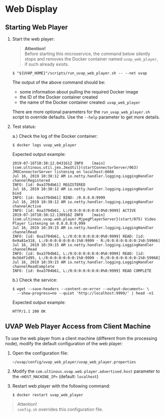 # Web Display

## Starting Web Player

1. Start the web player:

    > **Attention!**  
	Before starting this microservice, the command below silently stops and
	removes the Docker container named `uvap_web_player`, if such already exists.
    
	```
    $ "${UVAP_HOME}"/scripts/run_uvap_web_player.sh -- --net uvap
    ```
    
	The output of the above command should be:
    * some information about pulling the required Docker image
    * the ID of the Docker container created
    * the name of the Docker container created: `uvap_web_player`

    There are more optional parameters for the `run_uvap_web_player.sh`
    script to override defaults. Use the `--help` parameter to get more
    details.

1. Test status:

    a.) Check the log of the Docker container:
    
	```
    $ docker logs uvap_web_player
    ```
    
	Expected output example:  

    ```
    2019-07-16T10:38:12.043161Z INFO    [main]{com.ultinous.util.jmx.JmxUtil}(startConnectorServer/063) JMXConnectorServer listening on localhost:6666
    Jul 16, 2019 10:38:12 AM io.netty.handler.logging.LoggingHandler channelRegistered
    INFO: [id: 0xa3704b61] REGISTERED
    Jul 16, 2019 10:38:12 AM io.netty.handler.logging.LoggingHandler bind
    INFO: [id: 0xa3704b61] BIND: /0.0.0.0:9999
    Jul 16, 2019 10:38:12 AM io.netty.handler.logging.LoggingHandler channelActive
    INFO: [id: 0xa3704b61, L:/0:0:0:0:0:0:0:0%0:9999] ACTIVE
    2019-07-16T10:38:12.130916Z INFO    [main]{com.ultinous.uvap.web.player.MjpegPlayerServer}(start/075) Video Player listening on 0.0.0.0:9,999
    Jul 16, 2019 10:39:15 AM io.netty.handler.logging.LoggingHandler channelRead
    INFO: [id: 0xa3704b61, L:/0:0:0:0:0:0:0:0%0:9999] READ: [id: 0x9a81e318, L:/0:0:0:0:0:0:0:1%0:9999 - R:/0:0:0:0:0:0:0:1%0:59966]
    Jul 16, 2019 10:39:15 AM io.netty.handler.logging.LoggingHandler channelRead
    INFO: [id: 0xa3704b61, L:/0:0:0:0:0:0:0:0%0:9999] READ: [id: 0x56df1d95, L:/0:0:0:0:0:0:0:1%0:9999 - R:/0:0:0:0:0:0:0:1%0:59968]
    Jul 16, 2019 10:39:15 AM io.netty.handler.logging.LoggingHandler channelReadComplete
    INFO: [id: 0xa3704b61, L:/0:0:0:0:0:0:0:0%0:9999] READ COMPLETE
    ```

    b.) Check the service:
    
	```
    $ wget --save-headers --content-on-error --output-document=- \
      --show-progress=no --quiet 'http://localhost:9999/' | head -n1
    ```
    
	Expected output example:
    
	```
    HTTP/1.1 200 OK
    ```

## UVAP Web Player Access from Client Machine

To use the web player from a client machine
(different from the processing node), modify
the default configuration of the web player:

1. Open the configuration file:
   
   ```  
   ~/uvap/config/uvap_web_player/uvap_web_player.properties
   ```
   
1. Modify the `com.ultinous.uvap.web.player.advertised.host` parameter to the 
   `<HOST_MACHINE_IP>` (default: `localhost`)
   
1. Restart web player with the following command:    
   
   ```
   $ docker restart uvap_web_player  
   ```  

> Attention!  
 `config.sh` overrides this configuration file.
